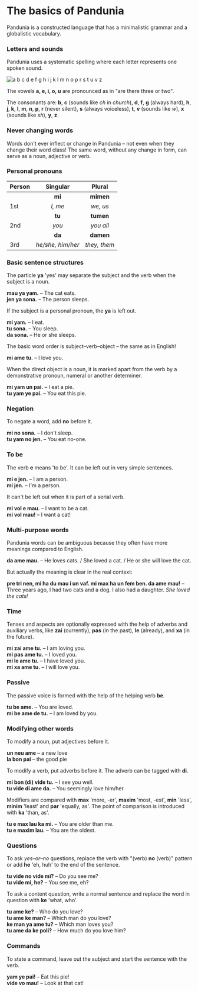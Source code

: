 # The basics of Pandunia

Pandunia is a constructed language that has a minimalistic grammar and a globalistic vocabulary.

### Letters and sounds

Pandunia uses a systematic spelling where
each letter represents one spoken sound.

![](http://www.pandunia.info/grafe/ABC.png "a b c d e f g h i j k l m n o p r s t u v z")

The vowels **a, e, i, o, u** are pronounced as in "are there three or two".

The consonants are:
**b**,
**c** (sounds like _ch_ in _church_),
**d**,
**f**,
**g** (always hard),
**h**,
**j**,
**k**,
**l**,
**m**,
**n**,
**p**,
**r** (never silent),
**s** (always voiceless),
**t**,
**v** (sounds like _w_),
**x** (sounds like _sh_),
**y**,
**z**.

### Never changing words

Words don't ever inflect or change in Pandunia
– not even when they change their word class!
The same word, without any change in form, can serve as a noun, adjective or verb.

### Personal pronouns

| Person   | Singular          | Plural       |
|:---------|:-----------------:|:------------:|
|          | **mi**            | **mimen**    |
| 1st      | _I, me_           | _we, us_     |
|          | **tu**            | **tumen**    |
| 2nd      | _you_             | _you all_    |
|          | **da**            | **damen**    |
| 3rd      | _he/she, him/her_ | _they, them_ |

### Basic sentence structures

The particle **ya** 'yes' may separate the subject and the verb
when the subject is a noun.

**mau ya yam.**
– The cat eats.  
**jen ya sona.**
– The person sleeps.

If the subject is a personal pronoun, the **ya** is left out.

**mi yam.**
– I eat.  
**tu sona.**
– You sleep.  
**da sona.**
– He or she sleeps.

The basic word order is subject–verb–object
– the same as in English!

**mi ame tu.**
– I love you.

When the direct object is a noun, it is marked apart from the verb by a demonstrative pronoun, numeral or another determiner.

**mi yam un pai.**
– I eat a pie.  
**tu yam ye pai.**
– You eat this pie.

### Negation

To negate a word, add **no** before it.

**mi no sona.**
– I don't sleep.  
**tu yam no jen.**
– You eat no-one.

### To be

The verb **e** means 'to be'.
It can be left out in very simple sentences.

**mi e jen.**
– I am a person.  
**mi jen.**
– I'm a person.

It can't be left out when it is part of a serial verb.

**mi vol e mau.**
– I want to be a cat.  
**mi vol mau!**
– I want a cat!

### Multi-purpose words

Pandunia words can be ambiguous because they often have more meanings compared to English.

**da ame mau.**
– He loves cats. / She loved a cat. / He or she will love the cat.

But actually the meaning is clear in the real context:

**pre tri nen, mi ha du mau i un vaf. mi max ha un fem ben. da ame mau!**
– Three years ago, I had two cats and a dog. I also had a daughter. _She loved the cats!_

### Time

Tenses and aspects are optionally expressed with the help of adverbs and auxiliary verbs, like
**zai**
(currently),
**pas**
(in the past),
**le**
(already), and
**xa**
(in the future).

**mi zai ame tu.**
– I am loving you.  
**mi pas ame tu.**
– I loved you.  
**mi le ame tu.**
– I have loved you.  
**mi xa ame tu.**
– I will love you.

### Passive

The passive voice is formed with the help of the helping verb
**be**.

**tu be ame.**
– You are loved.  
**mi be ame de tu.**
– I am loved by you.

### Modifying other words

To modify a noun, put adjectives before it.

**un neu ame**
– a new love  
**la bon pai**
– the good pie

To modify a verb, put adverbs before it.
The adverb can be tagged with **di**.

**mi bon (di) vide tu.**
– I see you well.  
**tu vide di ame da.**
– You seemingly love him/her.

Modifiers are compared with
**max** 'more, -er', **maxim** 'most, -est',
**min** 'less', **minim** 'least' and **par** 'equally, as'.
The point of comparison is introduced with **ka** 'than, as'.

**tu e max lau ka mi.**
– You are older than me.  
**tu e maxim lau.**
– You are the oldest.

### Questions

To ask _yes–or–no_ questions, replace the verb with "(verb) **no** (verb)" pattern or add **he** 'eh, huh' to the end of the sentence.

**tu vide no vide mi?**
– Do you see me?  
**tu vide mi, he?**
– You see me, eh?

To ask a content question, write a normal sentence and replace the word in question with
**ke**
'what, who'.

**tu ame ke?**
– Who do you love?  
**tu ame ke man?**
– Which man do you love?  
**ke man ya ame tu?**
– Which man loves you?  
**tu ame da ke poli?**
– How much do you love him?

### Commands

To state a command, leave out the subject and start the sentence with the verb.

**yam ye pai!**
– Eat this pie!  
**vide vo mau!**
– Look at that cat!

